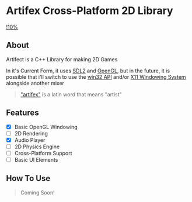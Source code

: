 # Artifex Cross-Platform 2D Library

[!10%](https://progress-bar.dev/<thepercentage>?title=<Process>)

## About
Artifect is a C++ Library for making 2D Games

In it's Current Form, it uses [SDL2](www.libsdl.org) and [OpenGL](www.opengl.org), but in the future, it is possible that
i'll switch to use the [win32 API](learn.microsoft.com/en-us/windows/win32/api/) and/or [X11 Windowing System](en.wikipedia.org/wiki/X_Window_System) alongside another mixer

> ["artifex"](https://translate.google.com/?sl=la&tl=en&text=artifex&op=translate) is a latin word that means "artist"

## Features
- [x] Basic OpenGL Windowing
- [ ] 2D Rendering
- [x] Audio Player
- [ ] 2D Physics Engine
- [ ] Cross-Platform Support
- [ ] Basic UI Elements

## How To Use

> Coming Soon!
